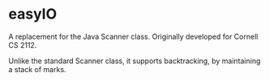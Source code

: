 # easyIO
A replacement for the Java Scanner class. Originally developed for Cornell CS 2112.

Unlike the standard Scanner class, it supports backtracking, by maintaining a stack of marks.

